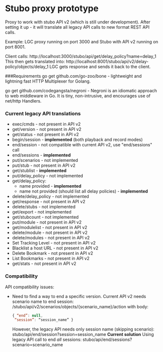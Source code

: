 # Stubo proxy prototype

Proxy to work with stubo API v2 (which is still under development). After setting
it up - it will translate all legacy API calls to new format REST API calls.

Example:
LGC proxy running on port 3000 and Stubo with API v2 running on port 8001.

Client calls:
http://localhost:3000/stubo/api/get/delay_policy?name=delay_1
This then gets translated into:
http://localhost:8001/stubo/api/v2/delay-policy/objects/delay_1
LGC gets response and sends it back to the client.


###Requirements
go get github.com/go-zoo/bone - lightweight and lightning fast HTTP Multiplexer for Golang.

go get github.com/codegangsta/negroni - Negroni is an idiomatic approach to web middleware in Go. It is tiny, non-intrusive, and encourages use of net/http Handlers.

### Current legacy API translations

* exec/cmds - not present in API v2
* get/version - not present in API v2
* get/status - not present in API v2
* begin/session - __implemented__ (both playback and record modes)
* end/session - not compatible with current API v2, use "end/sessions" call
* end/sessions - __implemented__
* put/scenarios - not implemented
* put/stub - not present in API v2
* get/stublist - __implemented__
* put/delay_policy - not implemented
* get/delay_policy:
    + name provided - __implemented__
    + name not provided (should list all delay policies) - __implemented__
* delete/delay_policy - not implemented
* get/response - not present in API v2
* delete/stubs - not implemented
* get/export - not implemented
* get/stubcount - not implemented
* put/module - not present in API v2
* get/modulelist - not present in API v2
* delete/module - not present in API v2
* delete/modules - not present in API v2
* Set Tracking Level - not present in API v2
* Blacklist a host URL - not present in API v2
* Delete Bookmark - not present in API v2
* List Bookmarks - not present in API v2
* get/stats - not present in API v2

### Compatibility
API compatibility issues:
* Need to find a way to end a specific version. Current API v2 needs scenario name to end session:
  /stubo/api/v2/scenarios/objects/{scenario_name}/action with body:
  ```javascript
  { “end”: null,
   “session”: “session_name” }
  ```
  However, the legacy API needs only session name (skipping scenario):
  stubo/api/end/session?session=session_name
  __Current solution__
  Using legacy API call to end _all_ sessions:
  stubo/api/end/sessions?scenario=scenario_name  
